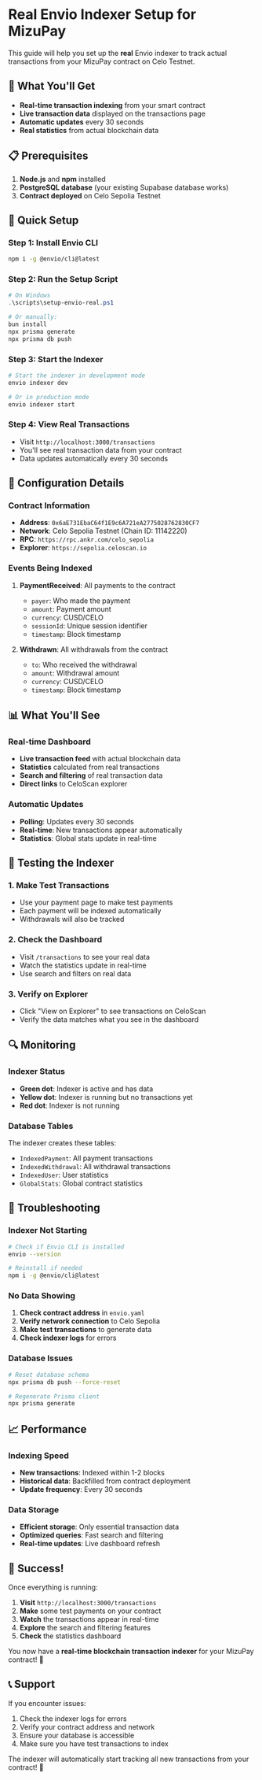 # Real Envio Indexer Setup for MizuPay

This guide will help you set up the **real** Envio indexer to track actual transactions from your MizuPay contract on Celo Testnet.

## 🎯 What You'll Get

- **Real-time transaction indexing** from your smart contract
- **Live transaction data** displayed on the transactions page
- **Automatic updates** every 30 seconds
- **Real statistics** from actual blockchain data

## 📋 Prerequisites

1. **Node.js** and **npm** installed
2. **PostgreSQL database** (your existing Supabase database works)
3. **Contract deployed** on Celo Sepolia Testnet

## 🚀 Quick Setup

### Step 1: Install Envio CLI
```bash
npm i -g @envio/cli@latest
```

### Step 2: Run the Setup Script
```powershell
# On Windows
.\scripts\setup-envio-real.ps1

# Or manually:
bun install
npx prisma generate
npx prisma db push
```

### Step 3: Start the Indexer
```bash
# Start the indexer in development mode
envio indexer dev

# Or in production mode
envio indexer start
```

### Step 4: View Real Transactions
- Visit `http://localhost:3000/transactions`
- You'll see real transaction data from your contract
- Data updates automatically every 30 seconds

## 🔧 Configuration Details

### Contract Information
- **Address**: `0x6aE731EbaC64f1E9c6A721eA2775028762830CF7`
- **Network**: Celo Sepolia Testnet (Chain ID: 11142220)
- **RPC**: `https://rpc.ankr.com/celo_sepolia`
- **Explorer**: `https://sepolia.celoscan.io`

### Events Being Indexed
1. **PaymentReceived**: All payments to the contract
   - `payer`: Who made the payment
   - `amount`: Payment amount
   - `currency`: CUSD/CELO
   - `sessionId`: Unique session identifier
   - `timestamp`: Block timestamp

2. **Withdrawn**: All withdrawals from the contract
   - `to`: Who received the withdrawal
   - `amount`: Withdrawal amount
   - `currency`: CUSD/CELO
   - `timestamp`: Block timestamp

## 📊 What You'll See

### Real-time Dashboard
- **Live transaction feed** with actual blockchain data
- **Statistics** calculated from real transactions
- **Search and filtering** of real transaction data
- **Direct links** to CeloScan explorer

### Automatic Updates
- **Polling**: Updates every 30 seconds
- **Real-time**: New transactions appear automatically
- **Statistics**: Global stats update in real-time

## 🧪 Testing the Indexer

### 1. Make Test Transactions
- Use your payment page to make test payments
- Each payment will be indexed automatically
- Withdrawals will also be tracked

### 2. Check the Dashboard
- Visit `/transactions` to see your real data
- Watch the statistics update in real-time
- Use search and filters on real data

### 3. Verify on Explorer
- Click "View on Explorer" to see transactions on CeloScan
- Verify the data matches what you see in the dashboard

## 🔍 Monitoring

### Indexer Status
- **Green dot**: Indexer is active and has data
- **Yellow dot**: Indexer is running but no transactions yet
- **Red dot**: Indexer is not running

### Database Tables
The indexer creates these tables:
- `IndexedPayment`: All payment transactions
- `IndexedWithdrawal`: All withdrawal transactions
- `IndexedUser`: User statistics
- `GlobalStats`: Global contract statistics

## 🚨 Troubleshooting

### Indexer Not Starting
```bash
# Check if Envio CLI is installed
envio --version

# Reinstall if needed
npm i -g @envio/cli@latest
```

### No Data Showing
1. **Check contract address** in `envio.yaml`
2. **Verify network connection** to Celo Sepolia
3. **Make test transactions** to generate data
4. **Check indexer logs** for errors

### Database Issues
```bash
# Reset database schema
npx prisma db push --force-reset

# Regenerate Prisma client
npx prisma generate
```

## 📈 Performance

### Indexing Speed
- **New transactions**: Indexed within 1-2 blocks
- **Historical data**: Backfilled from contract deployment
- **Update frequency**: Every 30 seconds

### Data Storage
- **Efficient storage**: Only essential transaction data
- **Optimized queries**: Fast search and filtering
- **Real-time updates**: Live dashboard refresh

## 🎉 Success!

Once everything is running:

1. **Visit** `http://localhost:3000/transactions`
2. **Make** some test payments on your contract
3. **Watch** the transactions appear in real-time
4. **Explore** the search and filtering features
5. **Check** the statistics dashboard

You now have a **real-time blockchain transaction indexer** for your MizuPay contract! 🚀

## 📞 Support

If you encounter issues:
1. Check the indexer logs for errors
2. Verify your contract address and network
3. Ensure your database is accessible
4. Make sure you have test transactions to index

The indexer will automatically start tracking all new transactions from your contract! 🎯
